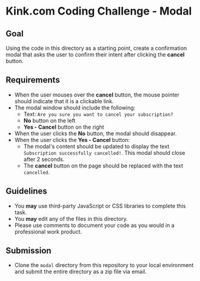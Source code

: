 # Kink.com Coding Challenge - Modal

## Goal
Using the code in this directory as a starting point, create a confirmation
modal that asks the user to confirm their intent after clicking the **cancel**
button.

## Requirements
- When the user mouses over the **cancel** button, the mouse pointer should
indicate that it is a clickable link.
- The modal window should include the following:
	* Text: `Are you sure you want to cancel your subscription?`
	* **No** button on the left
	* **Yes - Cancel** button on the right
- When the user clicks the **No** button, the modal should disappear.
- When the user clicks the **Yes - Cancel** button:
	* The modal's content should be updated to display the text `Subscription
	successfully cancelled!`. This modal should close after 2 seconds.
	* The **cancel** button on the page should be replaced with the text
	`cancelled`.

## Guidelines
- You **may** use third-party JavaScript or CSS libraries to complete this task.
- You **may** edit any of the files in this directory.
- Please use comments to document your code as you would in a professional
work product.

## Submission
-  Clone the `modal` directory from this repository to your local environment
and submit the entire directory as a zip file via email. 
